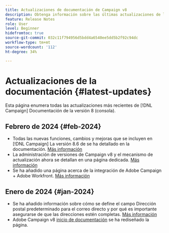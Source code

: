```yaml
---
title: Actualizaciones de documentación de Campaign v8
description: Obtenga información sobre las últimas actualizaciones de la documentación de Campaign v8
feature: Release Notes
role: User
level: Beginner
hidefromtoc: true
source-git-commit: 032c11f794956d5bdd4a6540ee5dd5b2f92c94dc
workflow-type: tm+mt
source-wordcount: '112'
ht-degree: 34%

---
```



# Actualizaciones de la documentación {#latest-updates}

Esta página enumera todas las actualizaciones más recientes de [!DNL Campaign] Documentación de la versión 8 (consola).

## Febrero de 2024 {#feb-2024}

* Todas las nuevas funciones, cambios y mejoras que se incluyen en [!DNL Campaign] La versión 8.6 de se ha detallado en la documentación. [Más información](release-notes.md)
* La administración de versiones de Campaign v8 y el mecanismo de actualización ahora se detallan en una página dedicada. [Más información](upgrades.md)
* Se ha añadido una página acerca de la integración de Adobe Campaign + Adobe Workfront. [Más información](../connect/ac-workfront.md)



## Enero de 2024 {#jan-2024}

* Se ha añadido información sobre cómo se define el campo Dirección postal predeterminado para el correo directo y por qué es importante asegurarse de que las direcciones estén completas. [Más información](../send/direct-mail.md)
* Adobe Campaign v8 [inicio de documentación](../campaign-home.md) se ha rediseñado la página.
